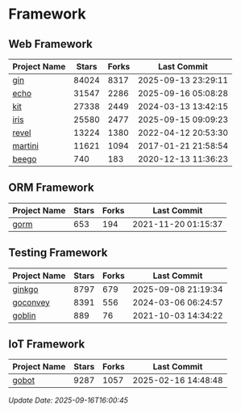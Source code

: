 # Framework

## Web Framework
| Project Name | Stars | Forks | Last Commit |
| ------------ | ----- | ----- | ----------- |
| [gin](https://github.com/gin-gonic/gin) | 84024 | 8317 | 2025-09-13 23:29:11 |
| [echo](https://github.com/labstack/echo) | 31547 | 2286 | 2025-09-16 05:08:28 |
| [kit](https://github.com/go-kit/kit) | 27338 | 2449 | 2024-03-13 13:42:15 |
| [iris](https://github.com/kataras/iris) | 25580 | 2477 | 2025-09-15 09:09:23 |
| [revel](https://github.com/revel/revel) | 13224 | 1380 | 2022-04-12 20:53:30 |
| [martini](https://github.com/go-martini/martini) | 11621 | 1094 | 2017-01-21 21:58:54 |
| [beego](https://github.com/astaxie/beego) | 740 | 183 | 2020-12-13 11:36:23 |

## ORM Framework
| Project Name | Stars | Forks | Last Commit |
| ------------ | ----- | ----- | ----------- |
| [gorm](https://github.com/jinzhu/gorm) | 653 | 194 | 2021-11-20 01:15:37 |

## Testing Framework
| Project Name | Stars | Forks | Last Commit |
| ------------ | ----- | ----- | ----------- |
| [ginkgo](https://github.com/onsi/ginkgo) | 8797 | 679 | 2025-09-08 21:19:34 |
| [goconvey](https://github.com/smartystreets/goconvey) | 8391 | 556 | 2024-03-06 06:24:57 |
| [goblin](https://github.com/franela/goblin) | 889 | 76 | 2021-10-03 14:34:22 |

## IoT Framework
| Project Name | Stars | Forks | Last Commit |
| ------------ | ----- | ----- | ----------- |
| [gobot](https://github.com/hybridgroup/gobot) | 9287 | 1057 | 2025-02-16 14:48:48 |

*Update Date: 2025-09-16T16:00:45*